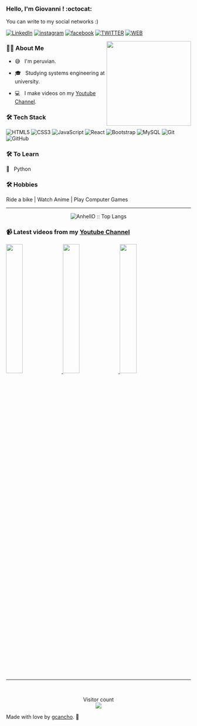 ### Hello, I'm Giovanni ! :octocat: 

You can write to my social networks :)

<!---[![Whatsapp](https://img.shields.io/badge/Whatsapp-075e54?style=for-the-badge&logo=whatsapp&logoColor=white)](https://www.instagram.com/giovanni.c19)-->
[![LinkedIn](https://img.shields.io/badge/LinkedIn-0077B5?style=for-the-badge&logo=linkedin&logoColor=white)](https://www.linkedin.com/in/giovannicancho/)
[![instagram](https://img.shields.io/badge/Instagram-E4405F?style=for-the-badge&logo=instagram&logoColor=white)](https://www.instagram.com/giovanni.c19)
[![facebook](https://img.shields.io/badge/Facebook-1877F2?style=for-the-badge&logo=facebook&logoColor=white)](https://www.facebook.com/giovanni.cancho/)
[![TWITTER](https://img.shields.io/badge/Twitter-1DA1F2?style=for-the-badge&logo=twitter&logoColor=white)](https://twitter.com/giovanni_cancho)
[![WEB](https://img.shields.io/badge/dev.to-0A0A0A?style=for-the-badge&logo=dev.to&logoColor=white)](https://giocancho.com)

<img align='right' src="https://media.giphy.com/media/M9gbBd9nbDrOTu1Mqx/giphy.gif" width="230">

<h3> 👨🏻 About Me </h3>


- :sweat_smile: &nbsp; I'm peruvian.

- 🎓 &nbsp; Studying systems engineering at university.

- :computer: &nbsp;  I make videos on my <a href="https://www.youtube.com/giocancho?sub_confirmation=1" target="_blank" rel="noopener">Youtube Channel<a>.


<h3>🛠 Tech Stack</h3>
  
![HTML5](https://img.shields.io/badge/-HTML5-E34F26?style=flat-square&logo=html5&logoColor=white)
![CSS3](https://img.shields.io/badge/-CSS3-1572B6?style=flat-square&logo=css3)
![JavaScript](https://img.shields.io/badge/-JavaScript-black?style=flat-square&logo=javascript)
![React](https://img.shields.io/badge/-React-black?style=flat-square&logo=react)
![Bootstrap](https://img.shields.io/badge/-Bootstrap-563D7C?style=flat-square&logo=bootstrap)
![MySQL](https://img.shields.io/badge/-MySQL-black?style=flat-square&logo=mysql)
![Git](https://img.shields.io/badge/-Git-black?style=flat-square&logo=git)
![GitHub](https://img.shields.io/badge/-GitHub-181717?style=flat-square&logo=github)

<h3>🛠 To Learn</h3>

🔧 &nbsp; Python

<h3>🛠 Hobbies</h3>

  Ride a bike | Watch Anime | Play Computer Games 
 
<hr>


<p align="center"><img src="https://github-readme-stats.vercel.app/api/top-langs/?username=gcancho&langs_count=10&theme=tokyonight&layout=compact" alt="AnhellO :: Top Langs" /></p>

### 📹 Latest videos from my [Youtube Channel](https://youtube.com/giocancho)

<a href='https://youtu.be/5Wnc0rHrs4I' target='_blank'>
  <img width='30%' src='https://i9.ytimg.com/vi_webp/5Wnc0rHrs4I/mqdefault.webp?v=61d20c6a&sqp=CJCDz44G&rs=AOn4CLDIbYfqcmH4fvd4R9l0iRueoP24Bw'/>
</a>
<a href='https://youtu.be/Na2diMoaxEo' target='_blank'>
  <img width='30%' src='https://i.ytimg.com/vi/Na2diMoaxEo/hqdefault.jpg?sqp=-oaymwEcCNACELwBSFXyq4qpAw4IARUAAIhCGAFwAcABBg==&rs=AOn4CLCKlIiQsB9dbHu5v0MLuemSYxzABg'/>
</a>
  <a href='https://youtu.be/AWHs8aQ1Eb4' target='_blank'>
  <img width='30%' src='https://i9.ytimg.com/vi/AWHs8aQ1Eb4/mqdefault.jpg?v=60677e10&sqp=COiHz44G&rs=AOn4CLAmAWL-RlSCCVivLJS1HPg9iBEKTw'/>
</a>

 <hr>
 <br>

<p align="center"> 
  Visitor count<br>
  <img src="https://profile-counter.glitch.me/gcancho/count.svg" />
</p>
  
 Made with love by <a href="https://github.com/gcancho" target="_blank" rel="noopener">gcancho<a>. 💚 


